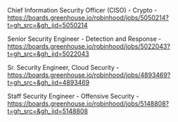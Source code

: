 Chief Information Security Officer (CISO) - Crypto - https://boards.greenhouse.io/robinhood/jobs/5050214?t=gh_src=&gh_jid=5050214

Senior Security Engineer - Detection and Response - https://boards.greenhouse.io/robinhood/jobs/5022043?t=gh_src=&gh_jid=5022043

Sr. Security Engineer, Cloud Security - https://boards.greenhouse.io/robinhood/jobs/4893469?t=gh_src=&gh_jid=4893469

Staff Security Engineer - Offensive Security - https://boards.greenhouse.io/robinhood/jobs/5148808?t=gh_src=&gh_jid=5148808

